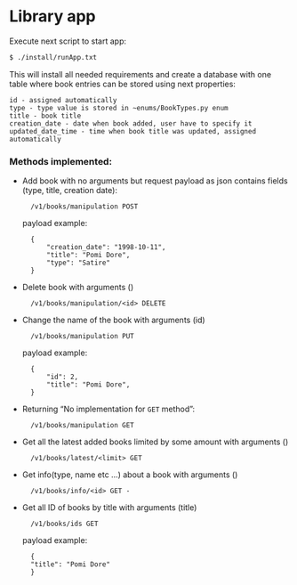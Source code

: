 # Library app
Execute next script to start app:
```sh
$ ./install/runApp.txt
```
This will install all needed requirements and create a database with one table where book entries can be stored using next properties:

    id - assigned automatically
    type - type value is stored in ~enums/BookTypes.py enum
    title - book title
    creation_date - date when book added, user have to specify it
    updated_date_time - time when book title was updated, assigned automatically

### Methods implemented:
- Add book with no arguments but request payload as json contains fields (type, title, creation date):
    
        /v1/books/manipulation POST 
    
    payload example:

        {
            "creation_date": "1998-10-11",
            "title": "Pomi Dore",
            "type": "Satire"
        }

- Delete book with arguments (<id>)

        /v1/books/manipulation/<id> DELETE  

- Change the name of the book with arguments (id)

        /v1/books/manipulation PUT 
    
    payload example:

        {
            "id": 2,
            "title": "Pomi Dore",
        }

- Returning “No implementation for `GET` method”:

        /v1/books/manipulation GET

- Get all the latest added books limited by some amount with arguments (<limit>)

        /v1/books/latest/<limit> GET 

- Get info(type, name etc …) about a book with arguments (<id>)

        /v1/books/info/<id> GET - 

- Get all ID of books by title with arguments (title)

        /v1/books/ids GET

    payload example:

        {
        "title": "Pomi Dore"
        }